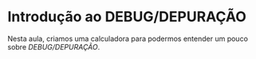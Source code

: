 # Introdução ao DEBUG/DEPURAÇÃO

Nesta aula, criamos uma calculadora para podermos entender um pouco sobre *DEBUG/DEPURAÇÃO*.